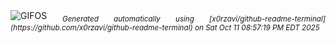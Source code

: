 <div align="justify">
<picture>
    <source media="(prefers-color-scheme: dark)" srcset="https://i.ibb.co/k6VsV5bV/output-gif.gif">
    <source media="(prefers-color-scheme: light)" srcset="https://i.ibb.co/k6VsV5bV/output-gif.gif">
    <img alt="GIFOS" src="https://i.ibb.co/k6VsV5bV/output-gif.gif">
</picture>
<sub><i>Generated automatically using [x0rzavi/github-readme-terminal](https://github.com/x0rzavi/github-readme-terminal) on Sat Oct 11 08:57:19 PM EDT 2025</i></sub>
</div>

<!--  -->